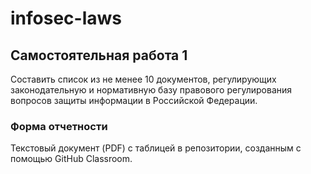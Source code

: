 # infosec-laws
## Самостоятельная работа 1

Составить список из не менее 10 документов, регулирующих законодательную и нормативную базу правового регулирования вопросов защиты информации в Российской Федерации.

### Форма отчетности
Текстовый документ (PDF) с таблицей в репозитории, созданным с помощью GitHub Classroom. 
